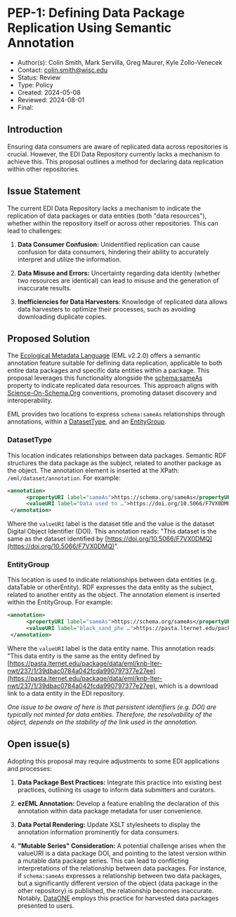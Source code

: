 

# PEP-1: Defining Data Package Replication Using Semantic Annotation



* Author(s): Colin Smith, Mark Servilla, Greg Maurer, Kyle Zollo-Venecek
* Contact: colin.smith@wisc.edu
* Status: Review
* Type: Policy 
* Created: 2024-05-08
* Reviewed: 2024-08-01
* Final:


## Introduction

Ensuring data consumers are aware of replicated data across repositories is crucial.  However, the EDI Data Repository currently lacks a mechanism to achieve this. This proposal outlines a method for declaring data replication within other repositories.


## Issue Statement

The current EDI Data Repository lacks a mechanism to indicate the replication of data packages or data entities (both "data resources"), whether within the repository itself or across other repositories. This can lead to challenges:



1. **Data Consumer Confusion:** Unidentified replication can cause confusion for data consumers, hindering their ability to accurately interpret and utilize the information.

2. **Data Misuse and Errors:** Uncertainty regarding data identity (whether two resources are identical) can lead to misuse and the generation of inaccurate results.

4. **Inefficiencies for Data Harvesters**: Knowledge of replicated data allows data harvesters to optimize their processes, such as avoiding downloading duplicate copies.


## Proposed Solution

The [Ecological Metadata Language](https://eml.ecoinformatics.org/eml-ecological-metadata-language) (EML v2.2.0) offers a semantic annotation feature suitable for defining data replication, applicable to both entire data packages and specific data entities within a package. This proposal leverages this functionality alongside the [schema:sameAs](https://schema.org/sameAs) property to indicate replicated data resources. This approach aligns with [Science-On-Schema.Org](https://github.com/ESIPFed/science-on-schema.org/blob/master/guides/Dataset.md) conventions, promoting dataset discovery and interoperability.

EML provides two locations to express `schema:sameAs` relationships through annotations, within a [DatasetType](https://eml.ecoinformatics.org/schema/eml-dataset_xsd#DatasetType), and an [EntityGroup](https://eml.ecoinformatics.org/schema/eml-entity_xsd.html#EntityGroup).


### DatasetType

This location indicates relationships between data packages. Semantic RDF structures the data package as the subject, related to another package as the object. The annotation element is inserted at the XPath: `/eml/dataset/annotation`. For example:

```xml
<annotation>
      <propertyURI label="sameAs">https://schema.org/sameAs</propertyURI>
      <valueURI label="Data used to …">https://doi.org/10.5066/F7VX0DMQ</valueURI>
 </annotation>
```

Where the `valueURI` label is the dataset title and the value is the dataset Digital Object Identifier (DOI). This annotation reads: "This dataset is the same as the dataset identified by [https://doi.org/10.5066/F7VX0DMQ](https://doi.org/10.5066/F7VX0DMQ)".


### EntityGroup

This location is used to indicate relationships between data entities (e.g. dataTable or otherEntity). RDF expresses the data entity as the subject, related to another entity as the object. The annotation element is inserted within the EntityGroup. For example:

```xml
<annotation>
      <propertyURI label="sameAs">https://schema.org/sameAs</propertyURI>
      <valueURI label="black_sand_phe …">https://pasta.lternet.edu/package/data/eml/…</valueURI>
 </annotation>
```

Where the `valueURI` label is the data entity name. This annotation reads: "This data entity is the same as the entity defined by [https://pasta.lternet.edu/package/data/eml/knb-lter-nwt/237/1/39dbac0784a042fcda990797377e27ee](https://pasta.lternet.edu/package/data/eml/knb-lter-nwt/237/1/39dbac0784a042fcda990797377e27ee), which is a download link to a data entity in the EDI repository.

_One issue to be aware of here is that persistent identifiers (e.g. DOI) are typically not minted for data entities. Therefore, the resolvability of the object, depends on the stability of the link used in the annotation._


## Open issue(s)

Adopting this proposal may require adjustments to some EDI applications and processes:

1. **Data Package Best Practices:** Integrate this practice into existing best practices, outlining its usage to inform data submitters and curators.

2. **ezEML Annotation:** Develop a feature enabling the declaration of this annotation within data package metadata for user convenience.

3. **Data Portal Rendering:** Update XSLT stylesheets to display the annotation information prominently for data consumers.

4. **"Mutable Series" Consideration:** A potential challenge arises when the valueURI is a data package DOI, and pointing to the latest version within a mutable data package series. This can lead to conflicting interpretations of the relationship between data packages. For instance, if `schema:sameAs` expresses a relationship between two data packages, but a significantly different version of the object (data package in the other repository) is published, the relationship becomes inaccurate. Notably, [DataONE](https://www.dataone.org/) employs this practice for harvested data packages presented to users.